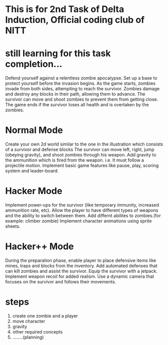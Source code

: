 # This is for 2nd Task of Delta Induction, Official coding club of NITT 
# still learning for this task completion... 

Defend yourself against a relentless zombie apocalypse. Set up a base to protect yourself before the invasion begins. As the game starts, zombies invade from both sides, attempting to reach the survivor. Zombies damage and destroy any blocks in their path, allowing them to advance. The survivor can move and shoot zombies to prevent them from getting close. The game ends if the survivor loses all health and is overtaken by the zombies.

# Normal Mode
Create your own 2d world similar to the one in the illustration which consists of a survivor and defense blocks
The survivor can move left, right, jump (obeying gravity), and shoot zombies through his weapon.
Add gravity to the ammunition which is fired from the weapon. i.e. It must follow a projectile motion.
Implement basic game features like pause, play, scoring system and leader-board.

# Hacker Mode
Implement power-ups for the survivor (like temporary immunity, increased ammunition rate, etc).
Allow the player to have different types of weapons and the ability to switch between them.
Add differnt abilites to zombies.(for example: climber zombie)
Implement character animations using sprite sheets.


# Hacker++ Mode
During the preparation phase, enable player to place defensive items like mines, traps and blocks from the inventory.
Add automated defenses that can kill zombies and assist the survivor.
Equip the survivor with a jetpack.
Implement weapon recoil for added realism.
Use a dynamic camera that focuses on the survivor and follows their movements.


# steps 
1. create one zombie and a player
2. move character
3. gravity
4. other required concepts 
5. ........(planning)